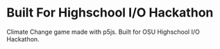 # Built For Highschool I/O Hackathon
Climate Change game made with p5js. Built for OSU Highschool I/O Hackathon.
